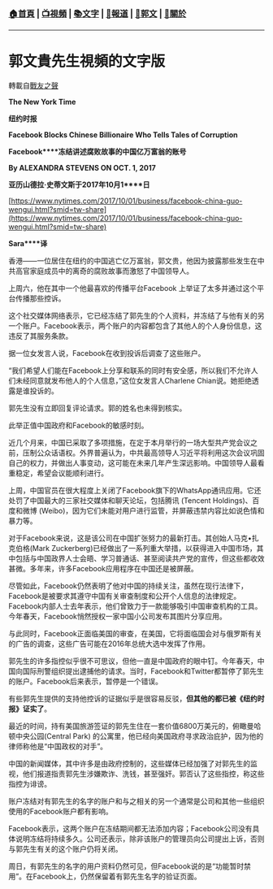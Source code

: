 ###  [:house:首頁](https://github.com/ourhimalayas/home) | [:tv:視頻](https://github.com/ourhimalayas/videos) | [:books:文字](https://github.com/ourhimalayas/txt) | [:newspaper:報道](https://github.com/ourhimalayas/news) | [:eagle:郭文](https://github.com/ourhimalayas/guomedia) | [:pray:關於](https://github.com/ourhimalayas/home/tree/master/about)
---
# 郭文貴先生視頻的文字版
轉載自[戰友之聲](http://littleantvoice.blogspot.com)

**The New York Time**

**纽约时报**



**Facebook Blocks Chinese Billionaire Who Tells Tales of Corruption**

**Facebook****冻结讲述腐败故事的中国亿万富翁的账号**

**By ALEXANDRA STEVENS ON OCT. 1, 2017**

**亚历山德拉·史蒂文斯于2017****年10****月1****日**

[https://www.nytimes.com/2017/10/01/business/facebook-china-guo-wengui.html?smid=tw-share](https://www.nytimes.com/2017/10/01/business/facebook-china-guo-wengui.html?smid=tw-share)



**Sara****译**

香港——一位居住在纽约的中国逃亡亿万富翁，郭文贵，他因为披露那些发生在中共高官家庭成员中的离奇的腐败故事而激怒了中国领导人。



上周六，他在其中一个他最喜欢的传播平台Facebook 上举证了太多并通过这个平台传播那些控诉。



这个社交媒体网络表示，它已经冻结了郭先生的个人资料，并冻结了与他有关的另一个账户。Facebook表示，两个账户的内容都包含了其他人的个人身份信息，这违反了其服务条款。



据一位女发言人说，Facebook在收到投诉后调查了这些账户。



“我们希望人们能在Facebook上分享和联系的同时有安全感，所以我们不允许人们未经同意就发布他人的个人信息，”这位女发言人Charlene Chian说。她拒绝透露是谁投诉的。

郭先生没有立即回复评论请求。郭的姓名也未得到核实。



此举正值中国政府和Facebook的敏感时刻。



近几个月来，中国已采取了多项措施，在定于本月举行的一场大型共产党会议之前，压制公众话语权。外界普遍认为，中共最高领导人习近平将利用这次会议巩固自己的权力，并做出人事变动，这可能在未来几年产生深远影响。中国领导人最看重稳定，希望会议能顺利进行。



上周，中国官员在很大程度上关闭了Facebook旗下的WhatsApp通讯应用。它还处罚了中国最大的三家社交媒体和聊天论坛，包括腾讯 (Tencent Holdings)、百度和微博 (Weibo)，因为它们未能对用户进行监管，并屏蔽违禁内容比如说色情和暴力等。



对于Facebook来说，这是该公司在中国扩张努力的最新打击。其创始人马克•扎克伯格(Mark Zuckerberg)已经做出了一系列重大举措，以获得进入中国市场，其中包括与中国政界人士会晤、学习普通话、甚至阅读共产党的宣传，但这些都收效甚微。多年来，许多Facebook应用程序在中国还是被屏蔽。



尽管如此，Facebook仍然表明了他对中国的持续关注，虽然在现行法律下，Facebook是被要求其遵守中国有关审查制度和公开个人信息的法律规定。Facebook内部人士去年表示，他们曾致力于一款能够吸引中国审查机构的工具。今年春天，Facebook悄然授权一家中国小公司发布其图片分享应用。



与此同时，Facebook正面临美国的审查，在美国，它将面临国会对与俄罗斯有关的广告的调查，这些广告可能在2016年总统大选中发挥了作用。

郭先生的许多指控似乎很不可思议，但他一直是中国政府的眼中钉。今年春天，中国向国际刑警组织提出逮捕他的请求。当时，Facebook和Twitter都暂停了郭先生的账户。Facebook后来表示，暂停是一个错误。



有些郭先生提供的支持他控诉的证据似乎是很容易反驳，**但其他的都已被《纽约时报》证实了**。



最近的时间，持有美国旅游签证的郭先生住在一套价值6800万美元的，俯瞰曼哈顿中央公园(Central Park) 的公寓里，他已经向美国政府寻求政治庇护，因为他的律师称他是“中国政权的对手”。



中国的新闻媒体，其中许多是由政府控制的，这些媒体已经加强了对郭先生的监视，他们报道指责郭先生涉嫌欺诈、洗钱，甚至强奸。郭否认了这些指控，称这些指控为诽谤。

账户冻结对有郭先生的名字的账户和与之相关的另一个通常是公司和其他一些组织使用的Facebook账户都有影响。



Facebook表示，这两个账户在冻结期间都无法添加内容；Facebook公司没有具体说明冻结将持续多久。公司还表示，除非该账户的管理员向公司提出上诉，否则与郭先生有关的这个账户仍将关闭。



周日，有郭先生的名字的用户资料仍然可见，但Facebook说的是“功能暂时禁用”。在Facebook上，仍然保留着有郭先生名字的验证页面。





<u></u><sub></sub><sup></sup><strike></strike>